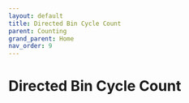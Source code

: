 ```yaml
---
layout: default
title: Directed Bin Cycle Count
parent: Counting
grand_parent: Home
nav_order: 9
---
```


# Directed Bin Cycle Count